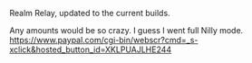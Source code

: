 Realm Relay, updated to the current builds.

Any amounts would be so crazy. I guess I went full Nilly mode.
https://www.paypal.com/cgi-bin/webscr?cmd=_s-xclick&hosted_button_id=XKLPUAJLHE244
